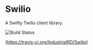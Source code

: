 # Swilio
A Swifty Twilio client library.


![Build Status](https://travis-ci.org/IndustrialRD/Swilio.svg?branch=master)

(https://travis-ci.org/IndustrialRD/Swilio)
